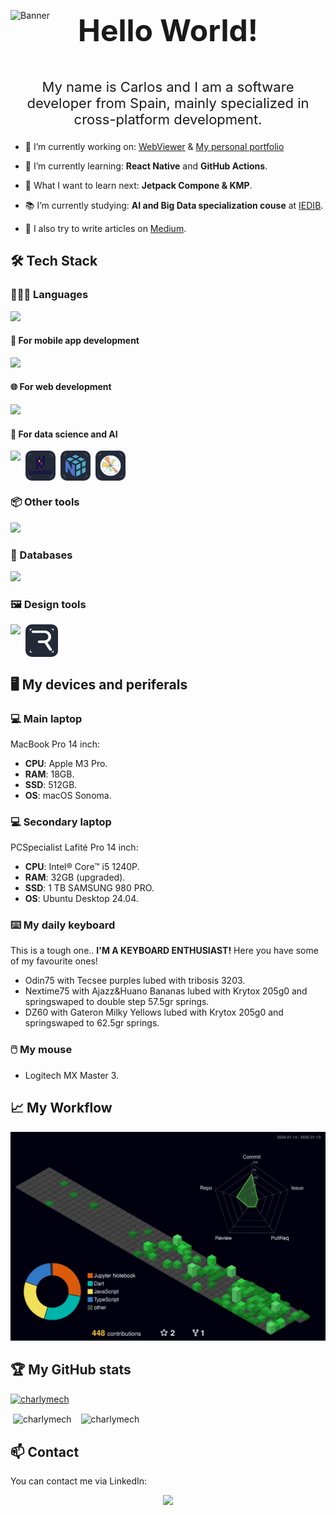 ![Banner](./img/banner.png)

<p style="font-size: 48px; text-align: center; margin-top:-28px"><b>Hello World!</b></p>
<p style="font-size: 22px; text-align: center;">My name is Carlos and I am a software developer from Spain, mainly specialized in cross-platform development.</p>

-  🔭 I’m currently working on: [WebViewer](https://github.com/CharlyMech/webviewer) & [My personal portfolio](https://charlymech.com/)

-  🌳 I’m currently learning: **React Native** and **GitHub Actions**.

-  🌱 What I want to learn next: **Jetpack Compone & KMP**.

-  📚 I’m currently studying: **AI and Big Data specialization couse** at [IEDIB](https://iedib.net/).

-  📝 I also try to write articles on [Medium](https://medium.com/@CharlyMech).

## 🛠️ Tech Stack

### 👨🏽‍💻 Languages

<img src="https://skillicons.dev/icons?i=dart,kotlin,java,html,css,javascript,typescript,python,latex,md" />

#### 📱 For mobile app development

<img src="https://skillicons.dev/icons?i=flutter,react,androidstudio,materialui" />

#### 🌐 For web development

<img src="https://skillicons.dev/icons?i=react,next,tailwind,angular,nest,fastapi" />

#### 🧠 For data science and AI

<div style="display: flex;">
   <img src="https://skillicons.dev/icons?i=sklearn,selenium,opencv" />
   <img style="background-color: #242938; width: 38px; height: 38px; border-radius: 10px; padding: 5px; margin-left: 8px" src="./img/pandas.svg" >
   <img style="background-color: #242938; width: 38px; height: 38px; border-radius: 10px; padding: 5px; margin-left: 8px" src="./img/numpy.svg" >
   <img style="background-color: #242938; width: 38px; height: 38px; border-radius: 10px; padding: 5px; margin-left: 8px" src="./img/matplotlib.svg" >

</div>

### 📦 Other tools

<img src="https://skillicons.dev/icons?i=linux,docker,git,github,azure,bash,powershell,npm,postman,vite,vercel,vscode" />

### 💾 Databases

<img src="https://skillicons.dev/icons?i=mysql,mongo,postgres,sqlite" />

### 🖼️ Design tools

<div style="display: flex;">
   <img src="https://skillicons.dev/icons?i=figma" />
   <div style="background-color: #242938; width: 38px; height: 38px; border-radius: 10px; padding: 7px; margin-left: 8px">
   <img style="background-color:transparent" src="./img/rive.svg">
   </div>
</div>

## 🖥️ My devices and periferals

### 💻 Main laptop

MacBook Pro 14 inch:

-  **CPU**: Apple M3 Pro.
-  **RAM**: 18GB.
-  **SSD**: 512GB.
-  **OS**: macOS Sonoma.

### 💻 Secondary laptop

PCSpecialist Lafité Pro 14 inch:

-  **CPU**: Intel® Core™ i5 1240P.
-  **RAM**: 32GB (upgraded).
-  **SSD**: 1 TB SAMSUNG 980 PRO.
-  **OS**: Ubuntu Desktop 24.04.

### ⌨️ My daily keyboard

This is a tough one.. **I'M A KEYBOARD ENTHUSIAST!** Here you have some of my favourite ones!

-  Odin75 with Tecsee purples lubed with tribosis 3203.
-  Nextime75 with Ajazz&Huano Bananas lubed with Krytox 205g0 and springswaped to double step 57.5gr springs.
-  DZ60 with Gateron Milky Yellows lubed with Krytox 205g0 and springswaped to 62.5gr springs.

### 🖱️ My mouse

-  Logitech MX Master 3.

<!-- Once I finally deploy something and mantain it... (I'm just a lazy one)
## 🚀 Deployments
-> Links from:https://raw.githubusercontent.com/igijon/igijon/main/README.md
[![WebPersonal](https://img.shields.io/badge/Web_Personal-pink?style=for-the-badge&logo=About.me&logoColor=black)](https://igijon.netlify.app/)
[![GithubPersonal](https://img.shields.io/badge/Repo-100000?style=for-the-badge&logo=github&logoColor=white)](https://github.com/igijon/igijon)
[![NetlifyPersonal](https://api.netlify.com/api/v1/badges/4501457f-083e-4ef0-a8ef-b6c94c0f41d2/deploy-status)](https://app.netlify.com/sites/igijon/deploys)
<br>
-->

## 📈 My Workflow

![](./profile-3d-contrib/profile-night-green.svg)

## 🏆 My GitHub stats

<p align="left"> <a href="https://github.com/ryo-ma/github-profile-trophy"><img src="https://github-profile-trophy.vercel.app/?username=CharlyMech&theme=dark" alt="charlymech" /></a> </p>

<div style="display: flex; flex-direction: row; align-items: flex-end; jsutify-content:center; gap: 15px">
<div>&nbsp;<img align="center" src="https://github-readme-stats.vercel.app/api?username=charlymech&show_icons=true&locale=en&theme=dracula" alt="charlymech" /></div>
<div><img align="center" src="https://github-readme-streak-stats.herokuapp.com/?user=charlymech&theme=dracula" alt="charlymech" /></div>
</div>

## 📫 Contact

You can contact me via LinkedIn:

<div style="display: flex; align-items:center; justify-content: center">
<a href="www.linkedin.com/in/carlos-sanchez-recio-77a286243"><img style="width:100px" src="https://skillicons.dev/icons?i=linkedin" /></a>
</div>
